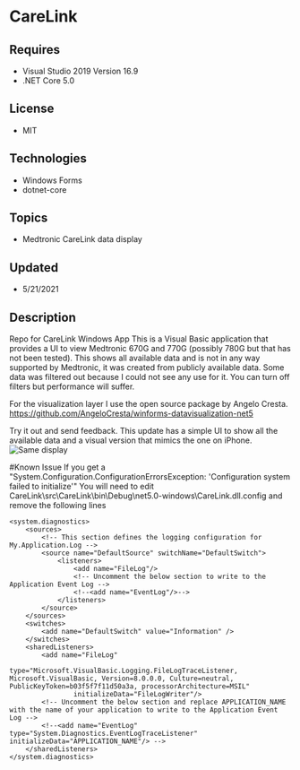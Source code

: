 # CareLink
## Requires
- Visual Studio 2019 Version 16.9
- .NET Core 5.0

## License
- MIT

## Technologies
  - Windows Forms
  - dotnet-core

## Topics
- Medtronic CareLink data display

## Updated
- 5/21/2021

## Description

Repo for CareLink Windows App
This is a Visual Basic application that provides a UI to view Medtronic 670G and 770G (possibly 780G but that has not been tested).
This shows all available data and is not in any way supported by Medtronic, it was created from publicly available data.
Some data was filtered out because I could not see any use for it. You can turn off filters but performance will suffer.

For the visualization layer I use the open source package by Angelo Cresta.
https://github.com/AngeloCresta/winforms-datavisualization-net5

Try it out and send feedback.
This update has a simple UI to show all the available data and a visual version that mimics the one on iPhone.
![Same display](https://github.com/paul1956/CareLink/blob/master/Screenshot%202021-05-16%20050718.png?raw=true)

#Known Issue
If you get a "System.Configuration.ConfigurationErrorsException: 'Configuration system failed to initialize'"
You will need to edit CareLink\src\CareLink\bin\Debug\net5.0-windows\CareLink.dll.config and remove the following lines
```
<system.diagnostics>
    <sources>
        <!-- This section defines the logging configuration for My.Application.Log -->
        <source name="DefaultSource" switchName="DefaultSwitch">
            <listeners>
                <add name="FileLog"/>
                <!-- Uncomment the below section to write to the Application Event Log -->
                <!--<add name="EventLog"/>-->
            </listeners>
        </source>
    </sources>
    <switches>
        <add name="DefaultSwitch" value="Information" />
    </switches>
    <sharedListeners>
        <add name="FileLog"
                type="Microsoft.VisualBasic.Logging.FileLogTraceListener, Microsoft.VisualBasic, Version=8.0.0.0, Culture=neutral, PublicKeyToken=b03f5f7f11d50a3a, processorArchitecture=MSIL"
                initializeData="FileLogWriter"/>
        <!-- Uncomment the below section and replace APPLICATION_NAME with the name of your application to write to the Application Event Log -->
        <!--<add name="EventLog" type="System.Diagnostics.EventLogTraceListener" initializeData="APPLICATION_NAME"/> -->
    </sharedListeners>
</system.diagnostics>
```
